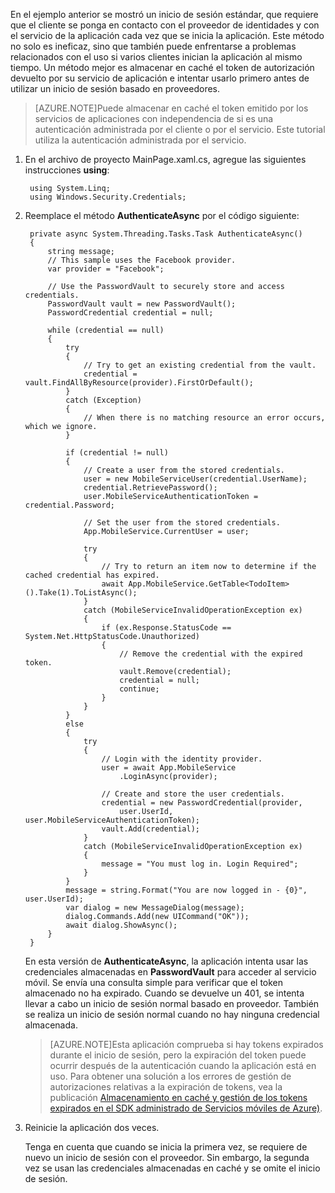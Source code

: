 
En el ejemplo anterior se mostró un inicio de sesión estándar, que requiere que el cliente se ponga en contacto con el proveedor de identidades y con el servicio de la aplicación cada vez que se inicia la aplicación. Este método no solo es ineficaz, sino que también puede enfrentarse a problemas relacionados con el uso si varios clientes inician la aplicación al mismo tiempo. Un método mejor es almacenar en caché el token de autorización devuelto por su servicio de aplicación e intentar usarlo primero antes de utilizar un inicio de sesión basado en proveedores.

>[AZURE.NOTE]Puede almacenar en caché el token emitido por los servicios de aplicaciones con independencia de si es una autenticación administrada por el cliente o por el servicio. Este tutorial utiliza la autenticación administrada por el servicio.

1. En el archivo de proyecto MainPage.xaml.cs, agregue las siguientes instrucciones **using**:

		using System.Linq;		
		using Windows.Security.Credentials;

2. Reemplace el método **AuthenticateAsync** por el código siguiente:

        private async System.Threading.Tasks.Task AuthenticateAsync()
        {
            string message;
            // This sample uses the Facebook provider.
            var provider = "Facebook";
              
            // Use the PasswordVault to securely store and access credentials.
            PasswordVault vault = new PasswordVault();
            PasswordCredential credential = null;

            while (credential == null)
            {
                try
                {
                    // Try to get an existing credential from the vault.
                    credential = vault.FindAllByResource(provider).FirstOrDefault();
                }
                catch (Exception)
                {
                    // When there is no matching resource an error occurs, which we ignore.
                }

                if (credential != null)
                {
                    // Create a user from the stored credentials.
                    user = new MobileServiceUser(credential.UserName);
                    credential.RetrievePassword();
                    user.MobileServiceAuthenticationToken = credential.Password;
                    
                    // Set the user from the stored credentials.
                    App.MobileService.CurrentUser = user;

                    try
                    {
                        // Try to return an item now to determine if the cached credential has expired.
                        await App.MobileService.GetTable<TodoItem>().Take(1).ToListAsync();
                    }
                    catch (MobileServiceInvalidOperationException ex)
                    {                        
                        if (ex.Response.StatusCode == System.Net.HttpStatusCode.Unauthorized)
                        {
                            // Remove the credential with the expired token.
                            vault.Remove(credential);
                            credential = null;
                            continue;
                        }
                    }
                }
                else
                {
                    try
                    {
                        // Login with the identity provider.
                        user = await App.MobileService
                            .LoginAsync(provider);                        

                        // Create and store the user credentials.
                        credential = new PasswordCredential(provider,
                            user.UserId, user.MobileServiceAuthenticationToken);
                        vault.Add(credential);
                    }
                    catch (MobileServiceInvalidOperationException ex)
                    {
                        message = "You must log in. Login Required";
                    }
                }
                message = string.Format("You are now logged in - {0}", user.UserId);
                var dialog = new MessageDialog(message);
                dialog.Commands.Add(new UICommand("OK"));
                await dialog.ShowAsync();
            }
        }

	En esta versión de **AuthenticateAsync**, la aplicación intenta usar las credenciales almacenadas en **PasswordVault** para acceder al servicio móvil. Se envía una consulta simple para verificar que el token almacenado no ha expirado. Cuando se devuelve un 401, se intenta llevar a cabo un inicio de sesión normal basado en proveedor. También se realiza un inicio de sesión normal cuando no hay ninguna credencial almacenada.

	>[AZURE.NOTE]Esta aplicación comprueba si hay tokens expirados durante el inicio de sesión, pero la expiración del token puede ocurrir después de la autenticación cuando la aplicación está en uso. Para obtener una solución a los errores de gestión de autorizaciones relativas a la expiración de tokens, vea la publicación [Almacenamiento en caché y gestión de los tokens expirados en el SDK administrado de Servicios móviles de Azure)](http://blogs.msdn.com/b/carlosfigueira/archive/2014/03/13/caching-and-handling-expired-tokens-in-azure-mobile-services-managed-sdk.aspx).

3. Reinicie la aplicación dos veces.

	Tenga en cuenta que cuando se inicia la primera vez, se requiere de nuevo un inicio de sesión con el proveedor. Sin embargo, la segunda vez se usan las credenciales almacenadas en caché y se omite el inicio de sesión.

<!---HONumber=August15_HO6-->